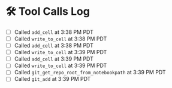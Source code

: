 # 🛠 Tool Calls Log



- [ ] Called `add_cell` at 3:38 PM PDT
- [ ] Called `write_to_cell` at 3:38 PM PDT
- [ ] Called `add_cell` at 3:38 PM PDT
- [ ] Called `write_to_cell` at 3:39 PM PDT
- [ ] Called `add_cell` at 3:39 PM PDT
- [ ] Called `write_to_cell` at 3:39 PM PDT
- [ ] Called `git_get_repo_root_from_notebookpath` at 3:39 PM PDT
- [ ] Called `git_add` at 3:39 PM PDT

